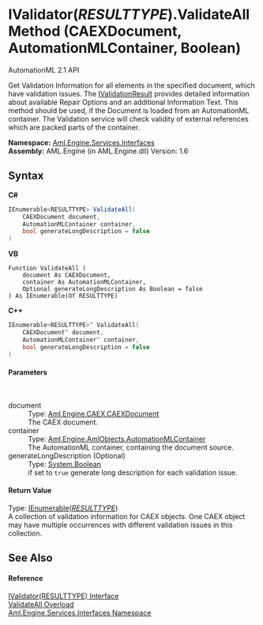 # IValidator(*RESULTTYPE*).ValidateAll Method (CAEXDocument, AutomationMLContainer, Boolean)
AutomationML 2.1 API 

Get Validation Information for all elements in the specified document, which have validation issues. The <a href="T_Aml_Engine_Services_Interfaces_IValidationResult">IValidationResult</a> provides detailed information about available Repair Options and an additional Information Text. This method should be used, if the Document is loaded from an AutomationML container. The Validation service will check validity of external references which are packed parts of the container.

**Namespace:**&nbsp;<a href="N_Aml_Engine_Services_Interfaces">Aml.Engine.Services.Interfaces</a><br />**Assembly:**&nbsp;AML.Engine (in AML.Engine.dll) Version: 1.6

## Syntax

**C#**<br />
``` C#
IEnumerable<RESULTTYPE> ValidateAll(
	CAEXDocument document,
	AutomationMLContainer container,
	bool generateLongDescription = false
)
```

**VB**<br />
``` VB
Function ValidateAll ( 
	document As CAEXDocument,
	container As AutomationMLContainer,
	Optional generateLongDescription As Boolean = false
) As IEnumerable(Of RESULTTYPE)
```

**C++**<br />
``` C++
IEnumerable<RESULTTYPE>^ ValidateAll(
	CAEXDocument^ document, 
	AutomationMLContainer^ container, 
	bool generateLongDescription = false
)
```


#### Parameters
&nbsp;<dl><dt>document</dt><dd>Type: <a href="T_Aml_Engine_CAEX_CAEXDocument">Aml.Engine.CAEX.CAEXDocument</a><br />The CAEX document.</dd><dt>container</dt><dd>Type: <a href="T_Aml_Engine_AmlObjects_AutomationMLContainer">Aml.Engine.AmlObjects.AutomationMLContainer</a><br />The AutomationML container, containing the document source.</dd><dt>generateLongDescription (Optional)</dt><dd>Type: <a href="https://docs.microsoft.com/dotnet/api/system.boolean" target="_parent" rel="noopener noreferrer">System.Boolean</a><br />if set to `true` generate long description for each validation issue.</dd></dl>

#### Return Value
Type: <a href="https://docs.microsoft.com/dotnet/api/system.collections.generic.ienumerable-1" target="_parent" rel="noopener noreferrer">IEnumerable</a>(<a href="T_Aml_Engine_Services_Interfaces_IValidator_1">*RESULTTYPE*</a>)<br />A collection of validation information for CAEX objects. One CAEX object may have multiple occurrences with different validation issues in this collection.

## See Also


#### Reference
<a href="T_Aml_Engine_Services_Interfaces_IValidator_1">IValidator(RESULTTYPE) Interface</a><br /><a href="Overload_Aml_Engine_Services_Interfaces_IValidator_1_ValidateAll">ValidateAll Overload</a><br /><a href="N_Aml_Engine_Services_Interfaces">Aml.Engine.Services.Interfaces Namespace</a><br />